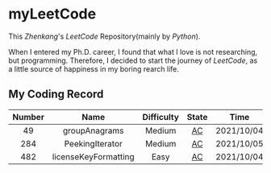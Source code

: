 # myLeetCode

This _Zhenkang_'s _LeetCode_ Repository(mainly by _Python_).

When I entered my Ph.D. career, I found that what I love is not researching, but programming.
Therefore, I decided to start the journey of _LeetCode_, as a little source of happiness in my boring rearch life.

## My Coding Record

| Number |         Name         | Difficulty |                     State                     |    Time    | Classification | Mastery |
| :----: | :------------------: | :--------: | :-------------------------------------------: | :--------: | :------------: | :-----: |
|   49   |    groupAnagrams     |   Medium   |    [AC](./Solution_0049_groupAnagrams.py)     | 2021/10/04 |      Hash      |  ★★★★☆  |
|  284   |   PeekingIterator    |   Medium   |   [AC](./Solution_0284_PeekingIterator.py)    | 2021/10/05 |     Design     |  ★☆☆☆☆  |
|  482   | licenseKeyFormatting |    Easy    | [AC](./Solution_0482_licenseKeyFormatting.py) | 2021/10/04 |     String     |  ★★☆☆☆  |

